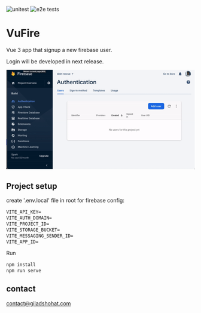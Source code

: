 ![unitest](https://github.com/gshohat/vufire/actions/workflows/unit-tests.yml/badge.svg)
![e2e tests](https://github.com/gshohat/vufire/actions/workflows/cypress-tests.yml/badge.svg)

# VuFire

Vue 3 app that signup a new firebase user.

Login will be developed in next release.

![app](https://raw.githubusercontent.com/gshohat/vufire/master/assets/VuFire.gif)

## Project setup
create '.env.local' file in root for firebase config:
```
VITE_API_KEY=
VITE_AUTH_DOMAIN=
VITE_PROJECT_ID=
VITE_STORAGE_BUCKET=
VITE_MESSAGING_SENDER_ID=
VITE_APP_ID=

```

Run
```
npm install
npm run serve 
```


## contact
contact@giladshohat.com

